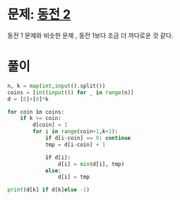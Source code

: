 # 문제: [동전 2](https://www.acmicpc.net/problem/2294)

동전 1 문제와 비슷한 문제 , 동전 1보다 조금 더 까다로운 것 같다.  

# 풀이
```python
n, k = map(int,input().split())
coins = [int(input()) for _ in range(n)]
d = [0]+[0]*k

for coin in coins:
    if k >= coin:
        d[coin] = 1
        for i in range(coin+1,k+1):
            if d[i-coin] == 0: continue
            tmp = d[i-coin] + 1

            if d[i]:
                d[i] = min(d[i], tmp)
            else:
                d[i] = tmp

print(d[k] if d[k]else -1)
```
